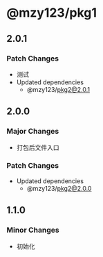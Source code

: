 # @mzy123/pkg1

## 2.0.1

### Patch Changes

- 测试
- Updated dependencies
  - @mzy123/pkg2@2.0.1

## 2.0.0

### Major Changes

- 打包后文件入口

### Patch Changes

- Updated dependencies
  - @mzy123/pkg2@2.0.0

## 1.1.0

### Minor Changes

- 初始化
